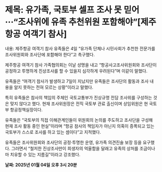 # **제목: 유가족, 국토부 셀프 조사 못 믿어···“조사위에 유족 추천위원 포함해야”[제주항공 여객기 참사]**

  내용: 제주항공 여객기 참사 유족들은 4일 “유가족 단체나 시민사회가 추천한 전문가를 조사위원회와 조사단에 포함해야 한다”고 촉구했다.

제주항공 여객기 참사 가족협의회는 이날 성명을 내고 “항공사고조사위원회와 조사단이 공정하고 투명하게 진상조사를 할 수 있을지 심각하게 우려된다”며 이같이 말했다.

유족들은 “여객기 참사가 발생하고 7일이 지났지만 유족들은 조사단의 활동과 조사 내용을 알지 못하는 전혀 모르는 상황”이라고 말했다.

특히 유족들은 참사의 책임의 주체인 국토교통부가 진상규명 전담 조사위를 구성하는 것은 맞지 않다고 했다. 현재 조사위원장은 전직 국토부 관료 출신이며 상임위원은 현 국토부 항공정책실장이다.

유족들은 “국토부의 직접 이해관계인들이 위원회의 논의를 주도하고 조사단을 구성해 현재 조사 활동 중인 현실”이라며 “항공 참사의 책임자가 아닌지 의혹이 증폭되고 있는 국토부가 스스로 조사를 하고 있는 셈이다”고 지적했다.

유족들은 조사위원회와 조사단의 공정·투명한 운영, 유가족 의견진술 보장 등을 요구했다. 그러면서 “철저한 진상조사만이 희생자의 억울함을 달래고 유족의 상처를 조금이나마 치유할 수 있는 지름길”이라고 강조했다.

  **날짜: 2025년 01월 04일 오후 3시 20분**